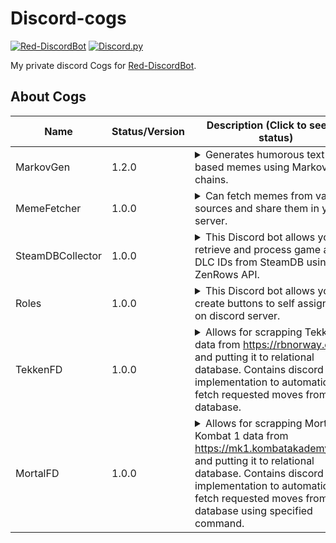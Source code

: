 # Discord-cogs
[![Red-DiscordBot](https://img.shields.io/badge/Red--DiscordBot-V3-red.svg)](https://github.com/Cog-Creators/Red-DiscordBot)
[![Discord.py](https://img.shields.io/badge/Discord.py-rewrite-blue.svg)](https://github.com/Rapptz/discord.py/tree/rewrite)

My private discord Cogs for [Red-DiscordBot](https://github.com/Cog-Creators/Red-DiscordBot/tree/V3/develop).

## About Cogs
| Name            | Status/Version   | Description (Click to see full status)                                                                                                                                                                                                                                                                                                                                                        
|-----------------|------------------|------------------------------------------------------------------------------------------------------------------------------------------------------------------------------------------------------------------------------------------------
| MarkovGen       | 1.2.0            | <details><summary>Generates humorous text-based memes using Markov chains.</summary>It can create memes in various styles, including demotivational posters, Paulo Coelho quotes, Gru from "Despicable Me," and comic-style captions.</details>
| MemeFetcher     | 1.0.0            | <details><summary>Can fetch memes from various sources and share them in your server.</summary>You can customize the meme type or leave it to choose a random one.</details>
| SteamDBCollector| 1.0.0            | <details><summary>This Discord bot allows you to retrieve and process game and DLC IDs from SteamDB using the ZenRows API.</summary>You can provide a list of game IDs, and the bot will fetch information about those games.</details>
| Roles| 1.0.0            | <details><summary>This Discord bot allows you to create buttons to self assign roles on discord server.</summary>Use !roles to create message with buttons.</details>
| TekkenFD| 1.0.0            | <details><summary>Allows for scrapping Tekken 7 data from https://rbnorway.org and putting it to relational database. Contains discord implementation to automatically fetch requested moves from the database. </summary>Use !fd character move_input</details>
| MortalFD| 1.0.0            | <details><summary>Allows for scrapping Mortal Kombat 1 data from https://mk1.kombatakademy.com/ and putting it to relational database. Contains discord implementation to automatically fetch requested moves from the database using specified command. </summary>Use !mk character move_input</details>
